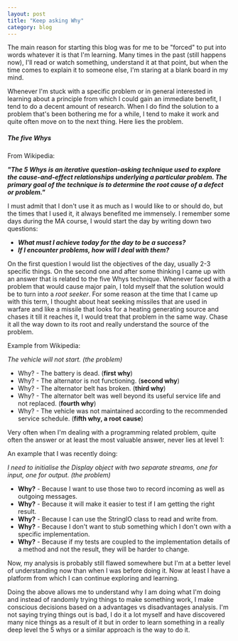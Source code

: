 ```yaml
---
layout: post
title: "Keep asking Why"
category: blog
---
```


The main reason for starting this blog was for me to be "forced" to put into words whatever it is that I'm learning. Many times in the past (still happens now), I'll read or watch something, understand it at that point, but when the time comes to explain it to someone else, I'm staring at a blank board in my mind.

Whenever I'm stuck with a specific problem or in general interested in learning about a principle from which I could gain an immediate benefit, I tend to do a decent amount of research. When I do find the solution to a problem that's been bothering me for a while, I tend to make it work and quite often move on to the next thing. Here lies the problem.

##### The five Whys

From Wikipedia:

**_"The 5 Whys is an iterative question-asking technique used to explore the cause-and-effect relationships underlying a particular problem. The primary goal of the technique is to determine the root cause of a defect or problem."_**

I must admit that I don't use it as much as I would like to or should do, but the times that I used it, it always benefited me immensely. I remember some days during the MA course, I would start the day by writing down two questions:

- **_What must I achieve today for the day to be a success?_**
- **_If I encounter problems, how will I deal with them?_**

On the first question I would list the objectives of the day, usually 2-3 specific things. On the second one and after some thinking I came up with an answer that is related to the five Whys technique. Whenever faced with a problem that would cause major pain, I told myself that the solution would be to turn into a *root seeker*. For some reason at the time that I came up with this term, I thought about heat seeking missiles that are used in warfare and like a missile that looks for a heating generating source and chases it till it reaches it, I would treat that problem in the same way. Chase it all the way down to its root and really understand the source of the problem.

Example from Wikipedia:

*The vehicle will not start. (the problem)*

- Why? - The battery is dead. (**first why**)
- Why? - The alternator is not functioning. (**second why**)
- Why? - The alternator belt has broken. (**third why**)
- Why? - The alternator belt was well beyond its useful service life and not replaced. (**fourth why**)
- Why? - The vehicle was not maintained according to the recommended service schedule. (**fifth why, a root cause**)

Very often when I'm dealing with a programming related problem, quite often the answer or at least the most valuable answer, never lies at level 1:

An example that I was recently doing:

*I need to initialise the Display object with two separate streams, one for input, one for output. (the problem)*

- **Why?** - Because I want to use those two to record incoming as well as outgoing messages.
- **Why?** - Because it will make it easier to test if I am getting the right result.
- **Why?** - Because I can use the StringIO class to read and write from.
- **Why?** - Because I don't want to stub something which I don't own with a specific implementation.
- **Why?** - Because if my tests are coupled to the implementation details of a method and not the result, they will be harder to change.

Now, my analysis is probably still flawed somewhere but I'm at a better level of understanding now than when I was before doing it. Now at least I have a platform from which I can continue exploring and learning.

Doing the above allows me to understand why I am doing what I'm doing and instead of randomly trying things to make something work, I make conscious decisions based on a advantages vs disadvantages analysis. I'm not saying trying things out is bad, I do it a lot myself and have discovered many nice things as a result of it but in order to learn something in a really deep level the 5 whys or a similar approach is the way to do it.
